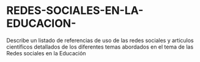 # REDES-SOCIALES-EN-LA-EDUCACION-
Describe un listado de referencias de uso de las redes sociales y articulos científicos detallados de los diferentes temas abordados en el tema de las Redes sociales en la Educación
